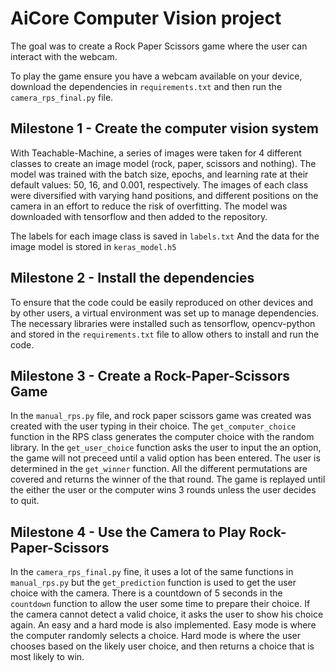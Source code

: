 # AiCore Computer Vision project

The goal was to create a Rock Paper Scissors game where the user can interact with the webcam.

To play the game ensure you have a webcam available on your device, download the dependencies in ```requirements.txt``` and then run the ```camera_rps_final.py``` file.


## Milestone 1 - Create the computer vision system

With Teachable-Machine, a series of images were taken for 4 different classes to create an image model (rock, paper, scissors and nothing).
The model was trained with the batch size, epochs, and learning rate at their default values: 50, 16, and 0.001, respectively.
The images of each class were diversified with varying hand positions, and different positions on the camera in an effort to reduce the risk of overfitting.
The model was downloaded with tensorflow and then added to the repository.

The labels for each image class is saved in ``` labels.txt ```
And the data for the image model is stored in ```keras_model.h5```

## Milestone 2 - Install the dependencies

To ensure that the code could be easily reproduced on other devices and by other users, a virtual environment was set up to manage dependencies.
The necessary libraries were installed such as tensorflow, opencv-python  and stored in the ```requirements.txt``` file to allow others to install and run the code. 


## Milestone 3 - Create a Rock-Paper-Scissors Game
In the ```manual_rps.py``` file, and rock paper scissors game was created was created with the user typing in their choice.
The ```get_computer_choice``` function in the RPS class generates the computer choice with the random library.
In the ```get_user_choice``` function asks the user to input the an option, the game will not preceed until a valid option has been entered.
The user is determined in the ```get_winner``` function. All the different permutations are covered and returns the winner of the that round.
The game is replayed until the either the user or the computer wins 3 rounds unless the user decides to quit.

## Milestone 4 - Use the Camera to Play Rock-Paper-Scissors

In the ```camera_rps_final.py``` fine, it uses a lot of the same functions in ```manual_rps.py``` but the ```get_prediction``` function is used to get the user choice with the camera.
There is a countdown of 5 seconds in the ```countdown``` function to allow the user some time to prepare their choice.
If the camera cannot detect a valid choice, it asks the user to show his choice again.
An easy and a hard mode is also implemented. Easy mode is where the computer randomly selects a choice.
Hard mode is where the user chooses based on the likely user choice, and then returns a choice that is most likely to win.
